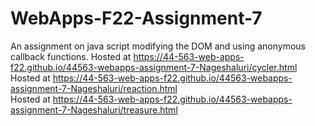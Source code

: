 # WebApps-F22-Assignment-7
An assignment on java script modifying the DOM and using anonymous callback functions.
Hosted at https://44-563-web-apps-f22.github.io/44563-webapps-assignment-7-Nageshaluri/cycler.html <br>
Hosted at https://44-563-web-apps-f22.github.io/44563-webapps-assignment-7-Nageshaluri/reaction.html <br>
Hosted at https://44-563-web-apps-f22.github.io/44563-webapps-assignment-7-Nageshaluri/treasure.html